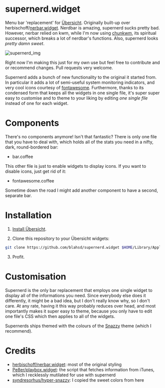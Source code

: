 # supernerd.widget

Menu bar 'replacement' for  [Übersicht](http://tracesof.net/uebersicht/). Originally built-up over herbischoff/[nerbar.widget](https://github.com/herrbischoff/nerdbar.widget). Nerdbar is amazing, supernerd sucks pretty bad. However, nerbar relied on kwm, while I'm now using [chunkwm](https://github.com/koekeishiya/chunkwm), its spiritual successor, which breaks a lot of nerdbar's functions. Also, supernerd looks *pretty damn sweet*.

![supernerd_img](./screenshot.png)

Right now I'm making this just for my own use but feel free to contribute and or recommend changes. Pull requests very welcome.

Supernerd adds a bunch of new functionality to the original it started from. In particular it adds a lot of semi-useful system monitoring indicators, and very cool icons courtesy of [fontawesome](http://fontawesome.com). Furthermore, thanks to its condensed form that keeps all the widgets in one single file, it's super super easy to customise and to theme to your liking by editing *one single file* instead of one for each widget.

# Components

There's no components anymore! Isn't that fantastic? There is only one file that you have to deal with, which holds all of the stats you need in a nifty, dark, round-bordered bar:

* bar.coffee

This other file is just to enable widgets to display icons. If you want to disable icons, just get rid of it:

* fontawesome.coffee

Sometime down the road I might add another component to have a second, separate bar.

# Installation
1. [Install Übersicht](http://tracesof.net/uebersicht/).

2. Clone this repository to your Übersicht widgets:

```bash
git clone https://github.com/blahsd/supernerd.widget $HOME/Library/Application\ Support/Übersicht/widgets
```

3. Profit.

# Customisation
Supernerd is the only bar replacement that employs one single widget to display all of the informations you need. Since everybody else does it differently, it might be a bad idea, but I don't really know why, so I don't care. At any rate, having it this way probably reduces over head, and most importantly makes it super easy to theme, because you only have to edit one file's CSS which then applies to all of the widgets.

Supernerds ships themed with the colours of the [Snazzy](https://github.com/sindresorhus/hyper-snazzy) theme (which I recommend).

# Credits
* [herbischoff/nerbar.widget](https://github.com/herrbischoff/nerdbar.widget): most of the original styling
* [Pe8er/playbox.widget](https://github.com/Pe8er/Playbox.widget): the script that fetches information from iTunes, which I recklessly mutilated for use with supernerd
* [syndresorhus/hyper-snazzy](https://github.com/sindresorhus/hyper-snazzy): I copied the sweet colors from here
